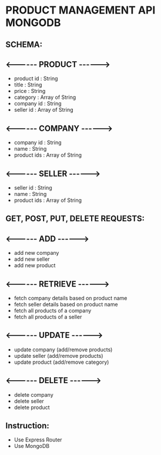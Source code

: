 # PRODUCT MANAGEMENT API MONGODB



## SCHEMA:


## <------ PRODUCT ------>
* product id : String
* title : String
* price : String
* category : Array of String
* company id : String
* seller id : Array of String


## <------ COMPANY ------>
* company id : String
* name : String
* product ids : Array of String


## <------ SELLER ------>

* seller id : String
* name : String
* product ids : Array of String


## GET, POST, PUT, DELETE REQUESTS:


## <------ ADD ------>
* add new company
* add new seller
* add new product


## <------ RETRIEVE ------>
* fetch company details based on product name
* fetch seller details based on product name
* fetch all products of a company
* fetch all products of a seller


## <------ UPDATE ------>
* update company (add/remove products)
* update seller (add/remove products)
* update product (add/remove category)


## <------ DELETE ------>
* delete company
* delete seller
* delete product


## Instruction:
* Use Express Router
* Use MongoDB
